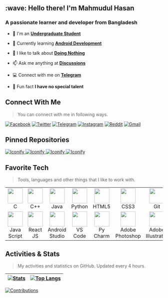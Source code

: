 <link rel="stylesheet" href="https://cdn.jsdelivr.net/gh/devicons/devicon@v2.15.1/devicon.min.css">
<h2 align="left" id="mahmud0808-title">:wave: Hello there! I'm Mahmudul Hasan</h1>
<h3 align="left">A passionate learner and developer from Bangladesh</h3>

- :office: I'm an **[Undergraduate Student](https://daffodilvarsity.edu.bd/)**

- :seedling: Currently learning **[Android Development](https://developer.android.com/)**

- :speech_balloon: I like to talk about **[Doing Nothing](https://www.wikihow.com/Do-Nothing)**

- :mailbox: Ask me anything at **[Discussions](https://github.com/Mahmud0808/Mahmud0808/discussions/new)**

- :computer: Connect with me on **[Telegram](https://t.me/DrDisagree)**

- :eyes: Fun fact **I have no special talent**

<h2 align="left" id="mahmud0808-social">Connect With Me</h2>

> You can connect with me in following ways.

[<img alt="Facebook" src="https://img.shields.io/badge/Facebook-1877F2?style=for-the-badge&logo=facebook&logoColor=white">](https://facebook.com/DrDisagree) [<img alt="Twitter" src="https://img.shields.io/badge/Twitter-1DA1F2?style=for-the-badge&logo=twitter&logoColor=white">](https://twitter.com/DrDisagree) [<img alt="Telegram" src="https://img.shields.io/badge/Telegram-2CA5E0?style=for-the-badge&logo=telegram&logoColor=white">](https://t.me/DrDisagree) [<img alt="Instagram" src="https://img.shields.io/badge/Instagram-E4405F?style=for-the-badge&logo=instagram&logoColor=white">](https://instagram.com/DrDisagree) [<img alt="Reddit" src="https://img.shields.io/badge/Reddit-FF4500?style=for-the-badge&logo=reddit&logoColor=white">](https://reddit.com/u/DrDisagree) [<img alt="Gmail" src="https://img.shields.io/badge/Gmail-D14836?style=for-the-badge&logo=gmail&logoColor=white">](mailto:crazymahmud08@gmail.com)

<h2 align="left" id="mahmud0808-pin">Pinned Repositories</h2>

<a href="https://mahmud0808.github.io">
  <picture>
  <source 
    srcset="https://github-readme-stats.vercel.app/api/pin/?username=mahmud0808&repo=mahmud0808.github.io&border_color=30363D&theme=dracula&show_icons=true&icon_color=ffb6c1&border_radius=0&bg_color=00000000"
    media="(prefers-color-scheme: dark)"
  />
  <source
    srcset="https://github-readme-stats.vercel.app/api/pin/?username=mahmud0808&repo=mahmud0808.github.io&theme=buefy&border_color=D0D7DE&show_icons=true&border_radius=0&bg_color=00000000"
    media="(prefers-color-scheme: light), (prefers-color-scheme: no-preference)"
  />
  <img src="https://github-readme-stats.vercel.app/api/pin/?username=mahmud0808&repo=mahmud0808.github.io&theme=buefy&border_color=D0D7DE&show_icons=true&border_radius=0&bg_color=00000000" alt="Iconify" />
  </picture>
</a>

<a href="https://github.com/Mahmud0808/Iconify">
  <picture>
  <source 
    srcset="https://github-readme-stats.vercel.app/api/pin/?username=mahmud0808&repo=iconify&border_color=30363D&theme=dracula&show_icons=true&icon_color=ffb6c1&border_radius=0&bg_color=00000000"
    media="(prefers-color-scheme: dark)"
  />
  <source
    srcset="https://github-readme-stats.vercel.app/api/pin/?username=mahmud0808&repo=iconify&theme=buefy&border_color=D0D7DE&show_icons=true&border_radius=0&bg_color=00000000"
    media="(prefers-color-scheme: light), (prefers-color-scheme: no-preference)"
  />
  <img src="https://github-readme-stats.vercel.app/api/pin/?username=mahmud0808&repo=iconify&theme=buefy&border_color=D0D7DE&show_icons=true&border_radius=0&bg_color=00000000" alt="Iconify" />
  </picture>
</a>

<a href="https://github.com/Mahmud0808/FRAS">
  <picture>
  <source 
    srcset="https://github-readme-stats.vercel.app/api/pin/?username=mahmud0808&repo=fras&border_color=30363D&theme=dracula&show_icons=true&icon_color=ffb6c1&border_radius=0&bg_color=00000000"
    media="(prefers-color-scheme: dark)"
  />
  <source
    srcset="https://github-readme-stats.vercel.app/api/pin/?username=mahmud0808&repo=fras&theme=buefy&border_color=D0D7DE&show_icons=true&border_radius=0&bg_color=00000000"
    media="(prefers-color-scheme: light), (prefers-color-scheme: no-preference)"
  />
  <img src="https://github-readme-stats.vercel.app/api/pin/?username=mahmud0808&repo=fras&theme=buefy&border_color=D0D7DE&show_icons=true&border_radius=0&bg_color=00000000" alt="Iconify" />
  </picture>
</a>

<a href="https://github.com/Mahmud0808/AnotherTheme">
  <picture>
  <source 
    srcset="https://github-readme-stats.vercel.app/api/pin/?username=mahmud0808&repo=anothertheme&border_color=30363D&theme=dracula&show_icons=true&icon_color=ffb6c1&border_radius=0&bg_color=00000000"
    media="(prefers-color-scheme: dark)"
  />
  <source
    srcset="https://github-readme-stats.vercel.app/api/pin/?username=mahmud0808&repo=anothertheme&theme=buefy&border_color=D0D7DE&show_icons=true&border_radius=0&bg_color=00000000"
    media="(prefers-color-scheme: light), (prefers-color-scheme: no-preference)"
  />
  <img src="https://github-readme-stats.vercel.app/api/pin/?username=mahmud0808&repo=anothertheme&theme=buefy&border_color=D0D7DE&show_icons=true&border_radius=0&bg_color=00000000" alt="Iconify" />
  </picture>
</a>

<h2 align="left" id="mahmud0808-tech">Favorite Tech</h2>

> Tools, languages and other things that I like to work with.

<table>
  <tr>
    <td align="center" width="98">
      <a href="#mahmud0808-tech">
        <img src="https://cdn.jsdelivr.net/gh/devicons/devicon/icons/c/c-original.svg" width="48" height="48" alt="" />
      </a>
      <br>C
    </td>
    <td align="center" width="98">
      <a href="#mahmud0808-tech">
        <img src="https://cdn.jsdelivr.net/gh/devicons/devicon/icons/cplusplus/cplusplus-original.svg" width="48" height="48" alt="" />
      </a>
      <br>C++
    </td>
    <td align="center" width="98">
      <a href="#mahmud0808-tech">
        <img src="https://cdn.jsdelivr.net/gh/devicons/devicon/icons/java/java-original.svg" width="48" height="48" alt="" />
      </a>
      <br>Java
    </td>
    <td align="center" width="98">
      <a href="#mahmud0808-tech">
        <img src="https://cdn.jsdelivr.net/gh/devicons/devicon/icons/python/python-original.svg" width="48" height="48" alt="" />
      </a>
      <br>Python
    </td>
    <td align="center" width="98">
      <a href="#mahmud0808-tech">
        <img src="https://cdn.jsdelivr.net/gh/devicons/devicon/icons/html5/html5-original.svg" width="48" height="48" alt="" />
      </a>
      <br>HTML5
    </td>
    <td align="center" width="98">
      <a href="#mahmud0808-tech">
        <img src="https://cdn.jsdelivr.net/gh/devicons/devicon/icons/css3/css3-original.svg" width="48" height="48" alt="" />
      </a>
      <br>CSS3
    </td>
    <td align="center" width="98">
      <a href="#mahmud0808-tech">
        <img src="https://cdn.jsdelivr.net/gh/devicons/devicon/icons/git/git-original.svg" width="48" height="48" alt="" />
      </a>
      <br>Git
    </td>
    <td align="center" width="98">
      <a href="#mahmud0808-tech">
        <img src="https://cdn.jsdelivr.net/gh/devicons/devicon/icons/arduino/arduino-original.svg" width="48" height="48" alt="" />
      </a>
      <br>Arduino
    </td>
  </tr>
  <tr>
    <td align="center" width="98">
      <a href="#mahmud0808-tech">
        <img src="https://cdn.jsdelivr.net/gh/devicons/devicon/icons/javascript/javascript-original.svg" width="48" height="48" alt="" />
      </a>
      <br>Java<br>Script
    </td>
    <td align="center" width="98">
      <a href="#mahmud0808-tech">
        <img src="https://cdn.jsdelivr.net/gh/devicons/devicon/icons/react/react-original.svg" width="48" height="48" alt="" />
      </a>
      <br>React<br>JS
    </td>
    <td align="center" width="98">
      <a href="#mahmud0808-tech">
        <img src="https://cdn.jsdelivr.net/gh/devicons/devicon/icons/androidstudio/androidstudio-original.svg" width="48" height="48" alt="" />
      </a>
      <br>Android<br>Studio
    </td>
    <td align="center" width="98">
      <a href="#mahmud0808-tech">
        <img src="https://cdn.jsdelivr.net/gh/devicons/devicon/icons/vscode/vscode-original.svg" width="48" height="48" alt="" />
      </a>
      <br>VS<br>Code
    </td>
    <td align="center" width="98">
      <a href="#mahmud0808-tech">
        <img src="https://cdn.jsdelivr.net/gh/devicons/devicon/icons/pycharm/pycharm-original.svg" width="48" height="48" alt="" />
      </a>
      <br>Py<br>Charm
    </td>
    <td align="center" width="98">
      <a href="#mahmud0808-tech">
        <img src="https://cdn.jsdelivr.net/gh/devicons/devicon/icons/photoshop/photoshop-plain.svg" width="48" height="48" alt="" />
      </a>
      <br>Adobe<br>Photoshop
    </td>
    <td align="center" width="98">
      <a href="#mahmud0808-tech">
        <img src="https://cdn.jsdelivr.net/gh/devicons/devicon/icons/illustrator/illustrator-plain.svg" width="48" height="48" alt="" />
      </a>
      <br>Adobe<br>Illustrator
    </td>
    <td align="center" width="98">
      <a href="#mahmud0808-tech">
        <img src="https://cdn.jsdelivr.net/gh/devicons/devicon/icons/xd/xd-plain.svg" width="48" height="48" alt="" />
      </a>
      <br>Adobe<br>XD
    </td>
  </tr>
</table>

<h2 align="left" id="mahmud0808-stats">Activities & Stats</h2>

> My activities and statistics on GitHub. Updated every 4 hours.

| <a href="#mahmud0808-stats"><picture><source srcset="https://github-readme-stats.vercel.app/api?username=mahmud0808&theme=dracula&text_bold=false&hide_border=true&bg_color=00000000&show_icons=true&hide=issues,contribs&count_private=true&include_all_commits=true" media="(prefers-color-scheme: dark)" /><source srcset="https://github-readme-stats.vercel.app/api?username=mahmud0808&theme=buefy&show_icons=true&hide_border=true&text_bold=false&hide=issues,contribs&count_private=true&include_all_commits=true&bg_color=00000000" media="(prefers-color-scheme: light), (prefers-color-scheme: no-preference)" /><img src="https://github-readme-stats.vercel.app/api?username=mahmud0808&theme=buefy&show_icons=true&hide_border=true&text_bold=false&hide=issues,contribs&count_private=true&include_all_commits=true&bg_color=00000000" alt="Stats" /></picture></a> | <a href="#mahmud0808-stats"><picture><source srcset="https://github-readme-stats.vercel.app/api/top-langs/?username=mahmud0808&layout=compact&theme=dracula&text_bold=false&hide_border=true&bg_color=00000000" media="(prefers-color-scheme: dark)" /><source srcset="https://github-readme-stats.vercel.app/api/top-langs/?username=mahmud0808&layout=compact&theme=buefy&text_bold=false&hide_border=true&bg_color=00000000" media="(prefers-color-scheme: light), (prefers-color-scheme: no-preference)" /><img src="https://github-readme-stats.vercel.app/api/top-langs/?username=mahmud0808&layout=compact&theme=buefy&text_bold=false&hide_border=true" alt="Top Langs" /></picture></a> |
| ------------- | ------------- |

<a href="#mahmud0808-stats">
  <picture>
  <source 
    srcset="https://github-readme-streak-stats.herokuapp.com?user=Mahmud0808&theme=dracula&border_radius=0&background=FFFFFF00&border=30363D&stroke=30363D"
    media="(prefers-color-scheme: dark)"
  />
  <source
    srcset="https://github-readme-streak-stats.herokuapp.com?user=Mahmud0808&theme=buefy&border_radius=0&background=FFFFFF00&border=D0D7DE&stroke=D0D7DE"
    media="(prefers-color-scheme: light), (prefers-color-scheme: no-preference)"
  />
  <img src="https://github-readme-streak-stats.herokuapp.com?user=Mahmud0808&theme=buefy&border_radius=0&background=FFFFFF00&border=D0D7DE&stroke=D0D7DE" alt="Contributions" />
  </picture>
</a>
